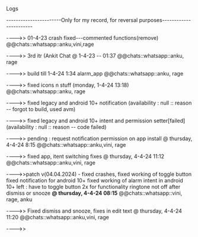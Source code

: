 Logs

-----------------------Only for my record, for reversal purposes-----------------------

---->> 01-4-23 crash fixed---commented functions(remove) @@chats::whatsapp::anku,vini,rage

---->> 3rd itr (Ankit Chat @ 1-4-23 -- 01:37  @@chats::whatsapp::anku, rage

---->> build till 1-4-24 1:34 alarm_app  @@chats::whatsapp::anku, rage

---->> fixed icons n stuff (monday, 1-4-24 13:18)  @@chats::whatsapp::anku, rage

---->> fixed legacy and android 10+ notification (availability : null :: reason -- forgot to build, used avm)

---->> fixed legacy and android 10+ intent and permission setter[failed] (availability : null :: reason -- code failed)

---->> pending : request notification permission on app install @ thursday, 4-4-24 8:15  @@chats::whatsapp::anku,vini, rage

---->> fixed app, itent switching fixes @ thursday, 4-4-24 11:12  @@chats::whatsapp::anku,vini, rage

---->>patch v(04.04.2024) - 
      fixed crashes,
      fixed working of toggle button
      fixed notification for android 10+
      fixed working of alarm intent in android 10+
      left :
      have to toggle button 2x for functionality
      ringtone not off after dismiss or snooze  **@ thursday, 4-4-24 08:15** @@chats::whatsapp::vini, rage, anku
      
---->> Fixed dismiss and snooze, fixes in edit text @ thursday, 4-4-24 11:20  @@chats::whatsapp::anku,vini, rage

---->> 
